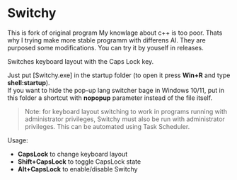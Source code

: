 # Switchy

This is fork of original  program
My knowlage about c++ is too poor. Thats why I trying make more stable programm with differens AI.
They are purposed some modifications.  You can try it by youself in releases.

Switches keyboard layout with the Caps Lock key.

Just put [Switchy.exe] in the startup folder (to open it press **Win+R** and type **shell:startup**).  
If you want to hide the pop-up lang switcher bage in Windows 10/11, put in this folder a shortcut with **nopopup** parameter instead of the file itself.

> Note: for keyboard layout switching to work in programs running with administrator privileges, Switchy must also be run with administrator privileges. This can be automated using Task Scheduler.

Usage:
* **CapsLock** to change keyboard layout  
* **Shift+CapsLock** to toggle CapsLock state
* **Alt+CapsLock** to enable/disable Switchy
